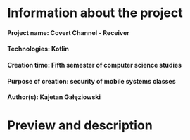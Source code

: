 # Information about the project

#### Project name: Covert Channel - Receiver
#### Technologies: Kotlin
#### Creation time: Fifth semester of computer science studies
#### Purpose of creation: security of mobile systems classes
#### Author(s): Kajetan Gałęziowski 

# Preview and description
